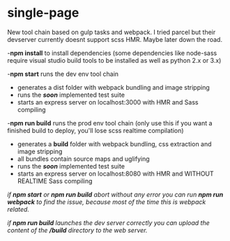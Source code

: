 # single-page

New tool chain based on gulp tasks and webpack. I tried parcel but their devserver currently doesnt support scss HMR. Maybe later down the road.


-**npm install** to install dependencies (some dependencies like node-sass require visual studio build tools to be installed as well as python 2.x or 3.x)

-**npm start** runs the dev env tool chain
* generates a dist folder with webpack bundling and image stripping
* runs the ***soon*** implemented test suite
* starts an express server on localhost:3000 with HMR and Sass compiling



-**npm run build** runs the prod env tool chain (only use this if you want a finished build to deploy, you'll lose scss realtime compilation)
* generates a **build** folder with webpack bundling, css extraction and image stripping
* all bundles contain source maps and uglifying
* runs the ***soon*** implemented test suite
* starts an express server on localhost:8080 with HMR and WITHOUT REALTIME Sass compiling

*if **npm start** or **npm run build** abort without any error you can run **npm run webpack** to find the issue, because most of the time this is webpack related.*

*if **npm run build** launches the dev server correctly you can upload the content of the **/build** directory to the web server.*
